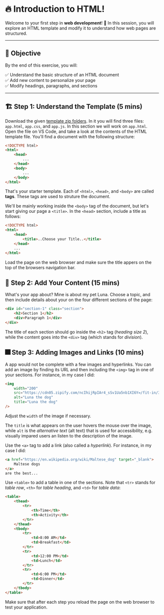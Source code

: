 # 🔥 Introduction to HTML!

Welcome to your first step in **web development**! 🚀 In this session, you will explore an HTML template and modify it to understand how web pages are structured.

---

## 🎯 **Objective**

By the end of this exercise, you will:

✅ Understand the basic structure of an HTML document  
✅ Add new content to personalize your page  
✅ Modify headings, paragraphs, and sections

---

## 🏗 **Step 1: Understand the Template (5 mins)**

Download the given [template zip folders](/src/app-template.zip). In it you will find three files: `app.html`, `app.css`, and `app.js`. In this section we will work on `app.html`. Open the file on VS Code, and take a look at the contents of the HTML template file. You'll find a document with the following structure:

```html
<!DOCTYPE html>
<html>
    <head>
        ...
    </head>
    <body>
        ...
    </body>
</html>
```

That's your starter template. Each of `<html>`, `<head>`, and `<body>` are called **tags**. These tags are used to struture the document.

We'll be mainly working inside the `<body>` tag of the document, but let's start giving our page a `<title>`. In the `<head>` section, include a title as follows:

```html
<!DOCTYPE html>
<html>
    <head>
        <title>..Choose your Title..</title>
    </head>
    ...
</html>
```

Load the page on the web browser and make sure the title appers on the top of the browsers navigation bar.

## 📃 **Step 2: Add Your Content (15 mins)**

What's your app about? Mine is about my pet Luna. Choose a topic, and then include details about your on the four different sections of the page:

```html
<div id="section-1" class="section">
    <h2>Section 1</h2>
    <div>Paragraph 1</div>
</div>
```

The title of each section should go inside the `<h2>` tag (_heading size 2_), while the content goes into the `<div>` tag (which stands for _division_).

## 🎆 **Step 3: Adding Images and Links (10 mins)**

A app would not be complete with a few images and hyperlinks. You can add an image by finding its URL and then including the `<img>` tag in one of your sections. For instance, in my case I did:

```html
<img
    width="200"
    src="https://cdn05.zipify.com/ncIhijRpIAr4_sSv1Ua5nb1XI6Y=/fit-in/3840x0/7066c6b08ea94801b47f43b44e7560a3/15.jpeg"
    alt="Luna the dog"
    title="Luna the dog"
/>
```

Adjust the `width` of the image if necessary.

The `title` is what appears on the user hovers the mouse over the image, while `alt` is the _alternative text_ (alt text) that is used for accessibility, e.g. visually impared users an listen to the description of the image.

Use the `<a>` tag to add a link (also called a _hyperlink_). For instance, in my case I did:

```html
<a href="https://en.wikipedia.org/wiki/Maltese_dog" target="_blank">
    Maltese dogs
</a>
are the best...
```

Use `<table>` to add a table in one of the sections. Note that `<tr>` stands for _table row_, `<th>` for _table heading_, and `<td>` for _table data_:

```html
<table>
    <thead>
        <tr>
            <th>Time</th>
            <th>Activity</th>
        </tr>
    </thead>
    <tbody>
        <tr>
            <td>8:00 AM</td>
            <td>Breakfast</td>
        </tr>
        <tr>
            <td>12:00 PM</td>
            <td>Lunch</td>
        </tr>
        <tr>
            <td>6:00 PM</td>
            <td>Dinner</td>
        </tr>
    </tbody>
</table>
```

Make sure that after each step you reload the page on the web browser to test your application.
